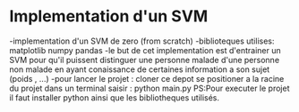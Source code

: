 # Implementation d'un SVM
-implementation d'un SVM de zero (from scratch) 
-biblioteques utilises:
  matplotlib 
  numpy
  pandas
-le but de cet implementation est d'entrainer un SVM pour qu'il puissent distinguer une personne malade d'une personne non malade en ayant conaissance de certaines information a son sujet (poids , ...)
-pour lancer le projet :
  cloner ce depot
  se positioner a la racine du projet
  dans un terminal saisir : python main.py
PS:Pour executer le projet il faut installer python ainsi que les bibliotheques utilisés.
